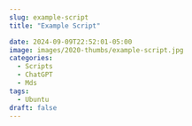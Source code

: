 ```yaml
---
slug: example-script
title: "Example Script"

date: 2024-09-09T22:52:01-05:00
image: images/2020-thumbs/example-script.jpg
categories:
  - Scripts
  - ChatGPT
  - Mds
tags:
  - Ubuntu
draft: false
---
```

<!--more-->
